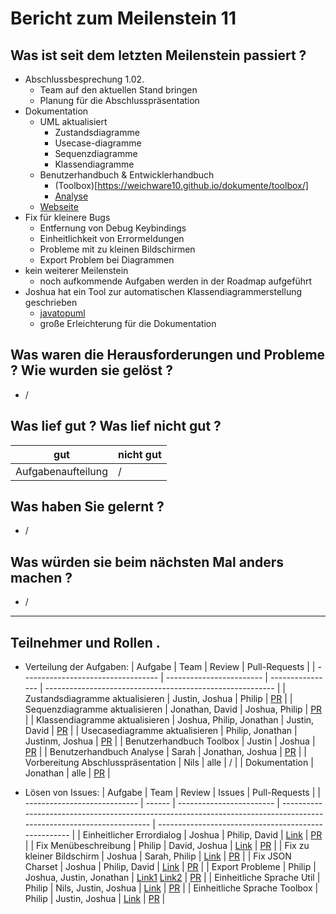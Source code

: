 # Bericht zum Meilenstein 11

## Was ist seit dem letzten Meilenstein passiert ?
- Abschlussbesprechung 1.02.
    - Team auf den aktuellen Stand bringen
    - Planung für die Abschlusspräsentation
- Dokumentation 
    - UML aktualisiert
        - Zustandsdiagramme
        - Usecase-diagramme
        - Sequenzdiagramme
        - Klassendiagramme
    - Benutzerhandbuch & Entwicklerhandbuch
        - (Toolbox)[https://weichware10.github.io/dokumente/toolbox/]
        - [Analyse](https://weichware10.github.io/dokumente/analyse/)
    - [Webseite](https://weichware10.github.io/dokumente/)
- Fix für kleinere Bugs
    - Entfernung von Debug Keybindings
    - Einheitlichkeit von Errormeldungen
    - Probleme mit zu kleinen Bildschirmen
    - Export Problem bei Diagrammen
- kein weiterer Meilenstein
    - noch aufkommende Aufgaben werden in der Roadmap aufgeführt 
- Joshua hat ein Tool zur automatischen Klassendiagrammerstellung geschrieben 
    - [javatopuml](https://www.npmjs.com/package/javatopuml)
    - große Erleichterung für die Dokumentation

## Was waren die Herausforderungen und Probleme ? Wie wurden sie gelöst ?
- /

## Was lief gut ? Was lief nicht gut ?
| gut                | nicht gut |
| ------------------ | --------- |
| Aufgabenaufteilung | /         |

## Was haben Sie gelernt ?
- /

## Was würden sie beim nächsten Mal anders machen ?
- /

---
## Teilnehmer und Rollen .

- Verteilung der Aufgaben:
    | Aufgabe                            | Team                     | Review           | Pull-Requests                                             |
    | ---------------------------------- | ------------------------ | ---------------- | --------------------------------------------------------- |
    | Zustandsdiagramme aktualisieren    | Justin, Joshua           | Philip           | [PR](https://github.com/weichware10/dokumente/pull/22)    |
    | Sequenzdiagramme aktualisieren     | Jonathan, David          | Joshua, Philip   | [PR](https://github.com/weichware10/dokumente/pull/26)    |
    | Klassendiagramme aktualisieren     | Joshua, Philip, Jonathan | Justin, David    | [PR](https://github.com/weichware10/dokumente/pull/23)    |
    | Usecasediagramme aktualisieren     | Philip, Jonathan         | Justinm, Joshua  | [PR](https://github.com/weichware10/dokumente/pull/24)    |
    | Benutzerhandbuch Toolbox           | Justin                   | Joshua           | [PR](https://github.com/weichware10/dokumente/pull/21)    |
    | Benutzerhandbuch Analyse           | Sarah                    | Jonathan, Joshua | [PR](https://github.com/weichware10/dokumente/pull/28)    |
    | Vorbereitung Abschlusspräsentation | Nils                     | alle             | /                                                         |
    | Dokumentation                      | Jonathan                 | alle             | [PR](https://github.com/weichware10/meilensteine/pull/71) |

- Lösen von Issues:
    | Aufgabe                      | Team   | Review                   | Issues                                                                                                              | Pull-Requests                                        |
    | ---------------------------- | ------ | ------------------------ | ------------------------------------------------------------------------------------------------------------------- | ---------------------------------------------------- |
    | Einheitlicher Errordialog    | Joshua | Philip, David            | [Link](https://github.com/weichware10/toolbox/issues/32)                                                            | [PR](https://github.com/weichware10/toolbox/pull/33) |
    | Fix Menübeschreibung         | Philip | David, Joshua            | [Link](https://github.com/weichware10/analyse/issues/18)                                                            | [PR](https://github.com/weichware10/analyse/pull/19) |
    | Fix zu kleiner Bildschirm    | Joshua | Sarah, Philip            | [Link](https://github.com/weichware10/analyse/issues/21)                                                            | [PR](https://github.com/weichware10/analyse/pull/22) |
    | Fix JSON Charset             | Joshua | Philip, David            | [Link](https://github.com/weichware10/util/issues/40)                                                               | [PR](https://github.com/weichware10/util/pull/42)    |
    | Export Probleme              | Philip | Joshua, Justin, Jonathan | [Link1](https://github.com/weichware10/analyse/issues/15) [Link2](https://github.com/weichware10/analyse/issues/16) | [PR](https://github.com/weichware10/analyse/pull/17) |
    | Einheitliche Sprache Util    | Philip | Nils, Justin, Joshua     | [Link](https://github.com/weichware10/util/issues/44)                                                               | [PR](https://github.com/weichware10/util/pull/45)    |
    | Einheitliche Sprache Toolbox | Philip | Justin, Joshua           | [Link](https://github.com/weichware10/toolbox/issues/13)                                                            | [PR](https://github.com/weichware10/toolbox/pull/34) |